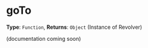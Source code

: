 # goTo

**Type**: `Function`, **Returns**: `Object` (Instance of Revolver)

(documentation coming soon)

```javascript

```
